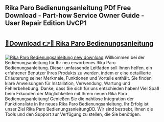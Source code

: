 ## Rika Paro Bedienungsanleitung PDf Free Download - Part-how Service Owner Guide - User Repair Edition UvCP1

# <h2><a href="http://df1ikp.blite.top/?on=Rika+Paro+Bedienungsanleitung">🔗Download 👉🔴 Rika Paro Bedienungsanleitung</a></h2>

[![Rika Paro Bedienungsanleitung new download](https://i.imgur.com/lujVjoI.png)](http://df1ikp.blite.top/?on=Rika+Paro+Bedienungsanleitung)
Willkommen bei der Bedienungsanleitung für Ihr neu erworbenes Rika Paro Bedienungsanleitung. Dieser umfassende Leitfaden soll Ihnen helfen, ein erfahrener Benutzer Ihres Produkts zu werden, indem er eine detaillierte Erläuterung seiner Merkmale, Funktionen und Vorteile enthält. Sie finden klare Anweisungen für Installation, Verwendung, Wartung und Fehlerbehebung. Danke, dass Sie sich für uns entschieden haben! Viel Spaß beim Erkunden der Möglichkeiten mit Ihrem neuen Rika Paro Bedienungsanleitung! Genießen Sie die nahtlose Integration der Funktionsliste in Ihr neues Rika Paro Bedienungsanleitung. Ihr Erfolg ist unser Ziel Rika Paro BedienungsanleitungDD. Wir sind bestrebt, Ihnen die Tools und den Support zur Verfügung zu stellen, die Sie benötigen.
